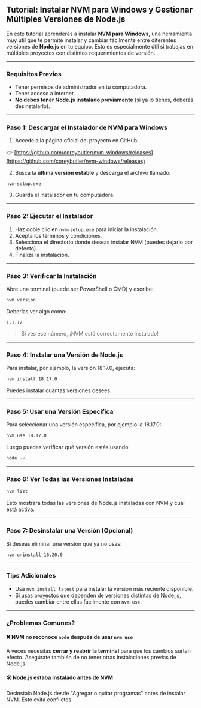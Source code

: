 ## Tutorial: Instalar NVM para Windows y Gestionar Múltiples Versiones de Node.js

En este tutorial aprenderás a instalar **NVM para Windows**, una herramienta muy útil que te permite instalar y cambiar fácilmente entre diferentes versiones de **Node.js** en tu equipo. Esto es especialmente útil si trabajas en múltiples proyectos con distintos requerimientos de versión.

---

### Requisitos Previos

* Tener permisos de administrador en tu computadora.
* Tener acceso a internet.
* **No debes tener Node.js instalado previamente** (si ya lo tienes, deberás desinstalarlo).

---

### Paso 1: Descargar el Instalador de NVM para Windows

1. Accede a la página oficial del proyecto en GitHub:

👉 [https://github.com/coreybutler/nvm-windows/releases](https://github.com/coreybutler/nvm-windows/releases)

2. Busca la **última versión estable** y descarga el archivo llamado:

```
nvm-setup.exe
```

3. Guarda el instalador en tu computadora.

---

### Paso 2: Ejecutar el Instalador

1. Haz doble clic en `nvm-setup.exe` para iniciar la instalación.
2. Acepta los términos y condiciones.
3. Selecciona el directorio donde deseas instalar NVM (puedes dejarlo por defecto).
4. Finaliza la instalación.

---

### Paso 3: Verificar la Instalación

Abre una terminal (puede ser PowerShell o CMD) y escribe:

```bash
nvm version
```

Deberías ver algo como:

```
1.1.12
```

> Si ves ese número, ¡NVM está correctamente instalado!

---

### Paso 4: Instalar una Versión de Node.js

Para instalar, por ejemplo, la versión 18.17.0, ejecuta:

```bash
nvm install 18.17.0
```

Puedes instalar cuantas versiones desees.

---

### Paso 5: Usar una Versión Específica

Para seleccionar una versión específica, por ejemplo la 18.17.0:

```bash
nvm use 18.17.0
```

Luego puedes verificar qué versión estás usando:

```bash
node -v
```

---

### Paso 6: Ver Todas las Versiones Instaladas

```bash
nvm list
```

Esto mostrará todas las versiones de Node.js instaladas con NVM y cuál está activa.

---

### Paso 7: Desinstalar una Versión (Opcional)

Si deseas eliminar una versión que ya no usas:

```bash
nvm uninstall 16.20.0
```

---

### Tips Adicionales

* Usa `nvm install latest` para instalar la versión más reciente disponible.
* Si usas proyectos que dependen de versiones distintas de Node.js, puedes cambiar entre ellas fácilmente con `nvm use`.

---

### ¿Problemas Comunes?

#### ❌ NVM no reconoce `node` después de usar `nvm use`

A veces necesitas **cerrar y reabrir la terminal** para que los cambios surtan efecto. Asegúrate también de no tener otras instalaciones previas de Node.js.

#### 🛠️ Node.js estaba instalado antes de NVM

Desinstala Node.js desde "Agregar o quitar programas" antes de instalar NVM. Esto evita conflictos.

